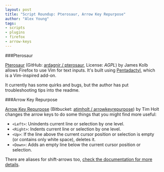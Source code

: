 ```yaml
---
layout: post
title: "Script Roundup: Pterosaur, Arrow Key Repurpose"
author: "Alex Young"
tags: 
- scripts
- plugins
- firefox
- arrow-keys
---
```


###Pterosaur

[Pterosaur](http://www.vim.org/scripts/script.php?script_id=4895) (GitHub: [ardagnir / pterosaur](https://github.com/ardagnir/pterosaur), License: _AGPL_) by James Kolb allows Firefox to use Vim for text inputs.  It's built using [Pentadactyl](http://5digits.org/pentadactyl/), which is a Vim-inspired add-on.

It currently has some quirks and bugs, but the author has put troubleshooting tips into the readme.

###Arrow Key Repurpose

[Arrow Key Repurpose](http://www.vim.org/scripts/script.php?script_id=4900) (Bitbucket: [atimholt / arrowkeyrepurpose](https://bitbucket.org/atimholt/arrowkeyrepurpose)) by Tim Holt changes the arrow keys to do some things that you might find more useful:

* `<Left>`: Unindents current line or selection by one level.
* `<Right>`: Indents current line or selection by one level.
* `<Up>`: If the line above the current cursor position or selection is empty (or contains only white space), deletes it.
* `<Down>`: Adds an empty line below the current cursor position or selection.

There are aliases for shift-arrows too, [check the documentation for more details](https://bitbucket.org/atimholt/arrowkeyrepurpose/src/f22714b92c011216e6464f654e084220ffbe01e3/doc/ArrowKeyRepurpose.txt?at=default).
